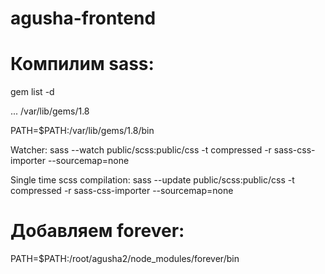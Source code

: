 agusha-frontend
===============
Компилим sass:
===
gem list -d

... /var/lib/gems/1.8

PATH=$PATH:/var/lib/gems/1.8/bin


Watcher:
  sass --watch public/scss:public/css -t compressed -r sass-css-importer --sourcemap=none

Single time scss compilation:
  sass --update public/scss:public/css -t compressed -r sass-css-importer --sourcemap=none



Добавляем forever:
===
PATH=$PATH:/root/agusha2/node_modules/forever/bin

